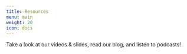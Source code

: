 ```yaml
---
title: Resources
menu: main
weight: 20
icon: docs
---
```


Take a look at our videos & slides, read our blog, and listen to podcasts!
